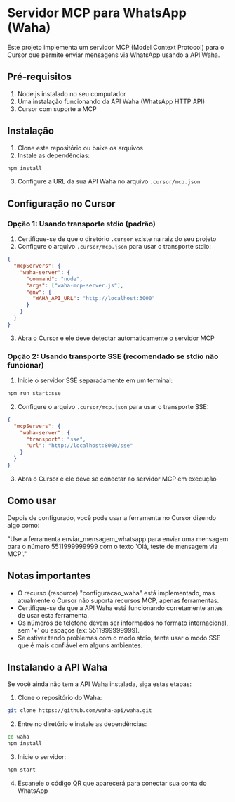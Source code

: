 # Servidor MCP para WhatsApp (Waha)

Este projeto implementa um servidor MCP (Model Context Protocol) para o Cursor que permite enviar mensagens via WhatsApp usando a API Waha.

## Pré-requisitos

1. Node.js instalado no seu computador
2. Uma instalação funcionando da API Waha (WhatsApp HTTP API)
3. Cursor com suporte a MCP

## Instalação

1. Clone este repositório ou baixe os arquivos
2. Instale as dependências:

```bash
npm install
```

3. Configure a URL da sua API Waha no arquivo `.cursor/mcp.json`

## Configuração no Cursor

### Opção 1: Usando transporte stdio (padrão)

1. Certifique-se de que o diretório `.cursor` existe na raiz do seu projeto
2. Configure o arquivo `.cursor/mcp.json` para usar o transporte stdio:

```json
{
  "mcpServers": {
    "waha-server": {
      "command": "node",
      "args": ["waha-mcp-server.js"],
      "env": {
        "WAHA_API_URL": "http://localhost:3000"
      }
    }
  }
}
```

3. Abra o Cursor e ele deve detectar automaticamente o servidor MCP

### Opção 2: Usando transporte SSE (recomendado se stdio não funcionar)

1. Inicie o servidor SSE separadamente em um terminal:

```bash
npm run start:sse
```

2. Configure o arquivo `.cursor/mcp.json` para usar o transporte SSE:

```json
{
  "mcpServers": {
    "waha-server": {
      "transport": "sse",
      "url": "http://localhost:8000/sse"
    }
  }
}
```

3. Abra o Cursor e ele deve se conectar ao servidor MCP em execução

## Como usar

Depois de configurado, você pode usar a ferramenta no Cursor dizendo algo como:

"Use a ferramenta enviar_mensagem_whatsapp para enviar uma mensagem para o número 5511999999999 com o texto 'Olá, teste de mensagem via MCP'."

## Notas importantes

- O recurso (resource) "configuracao_waha" está implementado, mas atualmente o Cursor não suporta recursos MCP, apenas ferramentas.
- Certifique-se de que a API Waha está funcionando corretamente antes de usar esta ferramenta.
- Os números de telefone devem ser informados no formato internacional, sem '+' ou espaços (ex: 5511999999999).
- Se estiver tendo problemas com o modo stdio, tente usar o modo SSE que é mais confiável em alguns ambientes.

## Instalando a API Waha

Se você ainda não tem a API Waha instalada, siga estas etapas:

1. Clone o repositório do Waha:
```bash
git clone https://github.com/waha-api/waha.git
```

2. Entre no diretório e instale as dependências:
```bash
cd waha
npm install
```

3. Inicie o servidor:
```bash
npm start
```

4. Escaneie o código QR que aparecerá para conectar sua conta do WhatsApp 